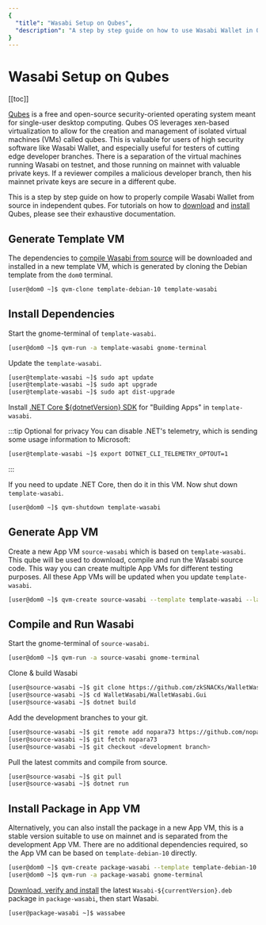```yaml
---
{
  "title": "Wasabi Setup on Qubes",
  "description": "A step by step guide on how to use Wasabi Wallet in Qubes OS. This is the Wasabi documentation, an archive of knowledge about the open-source, non-custodial and privacy-focused Bitcoin wallet for desktop."
}
---
```


# Wasabi Setup on Qubes

[[toc]]

[Qubes](https://www.qubes-os.org/) is a free and open-source security-oriented operating system meant for single-user desktop computing.
Qubes OS leverages xen-based virtualization to allow for the creation and management of isolated virtual machines (VMs) called qubes.
This is valuable for users of high security software like Wasabi Wallet, and especially useful for testers of cutting edge developer branches.
There is a separation of the virtual machines running Wasabi on testnet, and those running on mainnet with valuable private keys.
If a reviewer compiles a malicious developer branch, then his mainnet private keys are secure in a different qube.

This is a step by step guide on how to properly compile Wasabi Wallet from source in independent qubes.
For tutorials on how to [download](https://www.qubes-os.org/downloads/) and [install](https://www.qubes-os.org/doc/installation-guide/) Qubes, please see their exhaustive documentation.

## Generate Template VM

The dependencies to [compile Wasabi from source](/using-wasabi/BuildSource.md) will be downloaded and installed in a new template VM, which is generated by cloning the Debian template from the `dom0` terminal.

```sh
[user@dom0 ~]$ qvm-clone template-debian-10 template-wasabi
```

## Install Dependencies

Start the gnome-terminal of `template-wasabi`.

```sh
[user@dom0 ~]$ qvm-run -a template-wasabi gnome-terminal
```

Update the `template-wasabi`.

```sh
[user@template-wasabi ~]$ sudo apt update
[user@template-wasabi ~]$ sudo apt upgrade
[user@template-wasabi ~]$ sudo apt dist-upgrade
```

Install [.NET Core ${dotnetVersion} SDK](https://www.microsoft.com/net/download) for "Building Apps" in `template-wasabi`.

:::tip Optional for privacy
You can disable .NET's telemetry, which is sending some usage information to Microsoft:

```sh
[user@template-wasabi ~]$ export DOTNET_CLI_TELEMETRY_OPTOUT=1
```
:::

If you need to update .NET Core, then do it in this VM.
Now shut down `template-wasabi`.

```sh
[user@dom0 ~]$ qvm-shutdown template-wasabi
```

## Generate App VM

Create a new App VM `source-wasabi` which is based on `template-wasabi`.
This qube will be used to download, compile and run the Wasabi source code.
This way you can create multiple App VMs for different testing purposes.
All these App VMs will be updated when you update `template-wasabi`.

```sh
[user@dom0 ~]$ qvm-create source-wasabi --template template-wasabi --label red
```

## Compile and Run Wasabi

Start the gnome-terminal of `source-wasabi`.

```sh
[user@dom0 ~]$ qvm-run -a source-wasabi gnome-terminal
```

Clone & build Wasabi

```sh
[user@source-wasabi ~]$ git clone https://github.com/zkSNACKs/WalletWasabi.git
[user@source-wasabi ~]$ cd WalletWasabi/WalletWasabi.Gui
[user@source-wasabi ~]$ dotnet build
```

Add the development branches to your git.

```sh
[user@source-wasabi ~]$ git remote add nopara73 https://github.com/nopara73/WalletWasabi
[user@source-wasabi ~]$ git fetch nopara73
[user@source-wasabi ~]$ git checkout <development branch>
```

Pull the latest commits and compile from source.

```sh
[user@source-wasabi ~]$ git pull
[user@source-wasabi ~]$ dotnet run
```

## Install Package in App VM

Alternatively, you can also install the package in a new App VM, this is a stable version suitable to use on mainnet and is separated from the development App VM.
There are no additional dependencies required, so the App VM can be based on `template-debian-10` directly.

```sh
[user@dom0 ~]$ qvm-create package-wasabi --template template-debian-10 --label red
[user@dom0 ~]$ qvm-run -a package-wasabi gnome-terminal
```

[Download, verify and install](/using-wasabi/InstallPackage.md#debian-and-ubuntu) the latest `Wasabi-${currentVersion}.deb` package in `package-wasabi`, then start Wasabi.

```sh
[user@package-wasabi ~]$ wassabee
```
